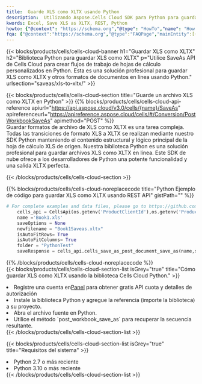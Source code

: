 ```yaml
---
title:  Guarde XLS como XLTX usando Python
description:  Utilizando Aspose.Cells Cloud SDK para Python para guardar el archivo en formato XLS como archivo en formato XLTX.
kwords: Excel, Save XLS as XLTX, REST, Python
howto: {"@context": "https://schema.org","@type": "HowTo","name": "How to save XLS as XLTX using the Cells Cloud Python library.","description": "How to save XLS as XLTX using the Cells Cloud Python library.","image": {"@type": "ImageObject"},"url": "/python/saveas/xls-to-xltx/","step": [{ "@type": "HowToStep","name": "How to save XLS as XLTX using the Cells Cloud Python library. step 1", "image": {"@type": "ImageObject",},"url": "/python/saveas/xls-to-xltx/","text": "Register an account at <a href='https://dashboard.aspose.cloud/'>Dashboard</a> to get free API quota & authorization details",},{ "@type": "HowToStep","name": "How to save XLS as XLTX using the Cells Cloud Python library. step 1", "image": {"@type": "ImageObject",},"url": "/python/saveas/xls-to-xltx/","text": "Install Python library and add the reference (import the library) to your project.",},{ "@type": "HowToStep","name": "How to save XLS as XLTX using the Cells Cloud Python library. step 1", "image": {"@type": "ImageObject",},"url": "/python/saveas/xls-to-xltx/","text": "Open the source file in Python.",},{ "@type": "HowToStep","name": "How to save XLS as XLTX using the Cells Cloud Python library. step 1", "image": {"@type": "ImageObject",},"url": "/python/saveas/xls-to-xltx/","text": "Use the `post_workbook_save_as` method to retrieve the resulting stream.",}, ],"supply": {"@type": "HowToSupply","name": "document"},"tool": [{"@type": "HowToTool","name": "PyCharm, Visual Studio Code, Sublime, Eclipse"},{"@type": "HowToTool","name": "Aspose Cells"}],"totalTime": "PT6M"}
fqa: {"@context":"https://schema.org","@type":"FAQPage","mainEntity":[{"@type":"Question","name":"Why save file as other formats file in C# using REST API?","acceptedAnswer":{"@type":"Answer","text":"Documents are encoded in many ways, and some files may be incompatible with the software you use. To open and read such files, just save them as appropriate file formats.<br/><ol><li>Install .NET SDK and add the reference (import the library) to your project.</li><li>Open the source file in C# using REST API.</li><li>Call the PostWorkbookSaveAsRequest() method, passing an output filename with required extension.</li><li>Get the result of save as a separate file.</li></ol>"}},{"@type":"Question","name":"What file formats can I save as with your C# library?","acceptedAnswer":{"@type":"Answer","text":"We support a variety of file formats for conversion using .NET library, including XLSX, Excel, xls , PDF, CSV, HTML, Markdown, XML, PNG, JPG, TIFF, Json, TXT and many more."}},{"@type":"Question","name":"What is the maximum allowed file size for conversion using this .NET library?","acceptedAnswer":{"@type":"Answer","text":"There are no file size limits for format conversions using .NET library."}}]}
---
```

{{< blocks/products/cells/cells-cloud-banner h1="Guardar XLS como XLTX" h2="Biblioteca Python para guardar XLS como XLTX" p="Utilice SaveAs API de Cells Cloud para crear flujos de trabajo de hojas de cálculo personalizados en Python. Esta es una solución profesional para guardar XLS como XLTX y otros formatos de documentos en línea usando Python." urlsection="saveas/xls-to-xltx/" >}}

{{< blocks/products/cells/cells-cloud-section title="Guarde un archivo XLS como XLTX en Python" >}}
{{% blocks/products/cells/cells-cloud-api-reference apiurl="https://api.aspose.cloud/v3.0/cells/{name}/SaveAs" apireferenceurl="https://apireference.aspose.cloud/cells/#/Conversion/PostWorkbookSaveAs" apimethod="POST" %}}
<br/>
Guardar formatos de archivo de XLS como XLTX es una tarea compleja. Todas las transiciones de formato XLS a XLTX se realizan mediante nuestro SDK Python manteniendo el contenido estructural y lógico principal de la hoja de cálculo XLS de origen. Nuestra biblioteca Python es una solución profesional para guardar archivos XLS como XLTX en línea. Este SDK de nube ofrece a los desarrolladores de Python una potente funcionalidad y una salida XLTX perfecta.

{{< /blocks/products/cells/cells-cloud-section >}}

{{% blocks/products/cells/cells-cloud-noreplacecode title="Python Ejemplo de código para guardar XLS como XLTX usando REST API" gistPath="" %}}
  
```python
# For complete examples and data files, please go to https://github.com/aspose-cells-cloud/aspose-cells-cloud-python/
    cells_api = CellsApi(os.getenv('ProductClientId'),os.getenv('ProductClientSecret'))
    name ='Book1.xls'    
    saveOptions = None
    newfilename = "Book1Saveas.xltx"
    isAutoFitRows= True
    isAutoFitColumns= True
    folder = "PythonTest"
    saveResponse = cells_api.cells_save_as_post_document_save_as(name,save_options=saveOptions, newfilename=(folder +'/' + newfilename),folder=folder)
```
  
{{% /blocks/products/cells/cells-cloud-noreplacecode %}}
<br/>
{{< blocks/products/cells/cells-cloud-section-list isGrey="true" title="Cómo guardar XLS como XLTX usando la biblioteca Cells Cloud Python." >}}
<li> Registre una cuenta en<a href="https://dashboard.aspose.cloud/">Panel</a> para obtener gratis API cuota y detalles de autorización</li>
<li>Instale la biblioteca Python y agregue la referencia (importe la biblioteca) a su proyecto.</li>
<li>Abra el archivo fuente en Python.</li>
<li>Utilice el método `post_workbook_save_as` para recuperar la secuencia resultante.</li>
{{< /blocks/products/cells/cells-cloud-section-list >}}

{{< blocks/products/cells/cells-cloud-section-list isGrey="true" title="Requisitos del sistema" >}}
<li>Python 2.7 o más reciente</li>
<li>Python 3.10 o más reciente</li>
{{< /blocks/products/cells/cells-cloud-section-list >}}
